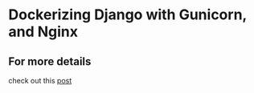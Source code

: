 # Dockerizing Django with Gunicorn, and Nginx

## For more details
check out this [post](http://vrgl.ir/qs2I4)
